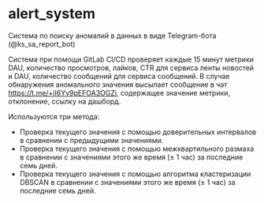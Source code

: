 # alert_system
Система по поиску аномалий в данных в виде Telegram-бота (@ks_sa_report_bot)

Система при помощи GitLab CI/CD проверяет каждые 15 минут метрики DAU, количество просмотров, лайков, CTR для сервиса ленты новостей и DAU, количество сообщений для сервиса сообщений. В случае обнаружения аномального значения высылает сообщение в чат https://t.me/+iI6Yv9pEFOA3OGZi, содержащее значение метрики, отклонение, ссылку на дашборд.

Используются три метода:
* Проверка текущего значения с помощью доверительных интервалов в сравнении с предыдущими значениями.
* Проверка текущего значения с помощью межквартильного размаха в сравнении с значениями этого же время (± 1 час) за последние семь дней.
* Проверка текущего значения с помощью алгоритма кластеризации DBSCAN в сравнении с значениями этого же время (± 1 час) за последние семь дней.

